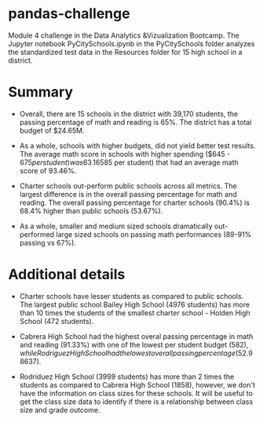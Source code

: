 # pandas-challenge
Module 4 challenge in the Data Analytics &amp;Vizualization Bootcamp. The Jupyter notebook PyCitySchools.ipynb in the PyCitySchools folder analyzes the standardized test data in the Resources folder for 15 high school in a district.

# Summary
 * Overall, there are 15 schools in the district with 39,170 students, the passing percentage of math and reading is 65%. The district has a total budget of $24.65M.

* As a whole, schools with higher budgets, did not yield better test results. The average math score in schools with higher spending ($645 - $675 per student) was 63.16%, which is 40.63% lower than schools with smaller budgets ($585 per student) that had an average math score of 93.46%.

* Charter schools out-perform public schools across all metrics. The largest difference is in the overall passing percentage for math and reading. The overall passing percentage for charter schools (90.4%) is 68.4% higher than public schools (53.67%).

* As a whole, smaller and medium sized schools dramatically out-performed large sized schools on passing math performances (89-91% passing vs 67%).

# Additional details
* Charter schools have lesser students as compared to public schools. The largest public school Bailey High School (4976 students) has more than 10 times the students of the smallest charter school - Holden High School (472 students).

* Cabrera High School had the highest overal passing percentage in math and reading (91.33%) with one of the lowest per student budget ($582), while Rodriguez High School had the lowest overall passing percentage (52.98%) and it has one of the highest per student budget ($637).

* Rodriduez High School (3999 students) has more than 2 times the students as compared to Cabrera High School (1858), however, we don't have the information on class sizes for these schools. It will be useful to get the class size data to identify if there is a relationship between class size and grade outcome.